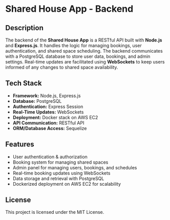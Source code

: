 # Shared House App - Backend

## Description

The backend of the **Shared House App** is a RESTful API built with **Node.js** and **Express.js**. It handles the logic for managing bookings, user authentication, and shared space scheduling. The backend communicates with a PostgreSQL database to store user data, bookings, and admin settings. Real-time updates are facilitated using **WebSockets** to keep users informed of any changes to shared space availability.

## Tech Stack

- **Framework:** Node.js, Express.js
- **Database:** PostgreSQL
- **Authentication:** Express Session
- **Real-Time Updates:** WebSockets
- **Deployment:** Docker stack on AWS EC2
- **API Communication:** RESTful API
- **ORM/Database Access:** Sequelize

## Features

- User authentication & authorization
- Booking system for managing shared spaces
- Admin panel for managing users, bookings, and schedules
- Real-time booking updates using WebSockets
- Data storage and retrieval with PostgreSQL
- Dockerized deployment on AWS EC2 for scalability

## License

This project is licensed under the MIT License.
